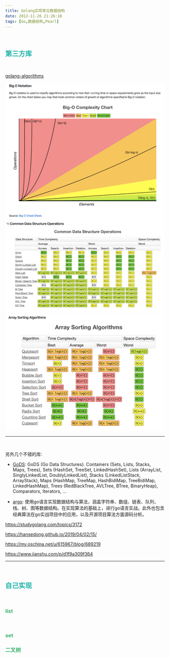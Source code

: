 ```yaml
---
title: Golang实现常见数据结构
date: 2012-11-26 21:26:10
tags: [Go,数据结构,Pearl]
---
```



<br>


## <font color="#20B2AA">第三方库</font>

<br>


[golang-algorithms](https://github.com/TomorrowWu/golang-algorithms)

<img src="Golang实现常见数据结构/1.png" width = 100% height = 50% />
<img src="Golang实现常见数据结构/2.png" width = 100% height = 50% />
<img src="Golang实现常见数据结构/3.png" width = 100% height = 50% />

<br>

---

<br>

另外几个不错的库:

- [GoDS](https://github.com/emirpasic/gods): GoDS (Go Data Structures). Containers (Sets, Lists, Stacks, Maps, Trees), Sets (HashSet, TreeSet, LinkedHashSet), Lists (ArrayList, SinglyLinkedList, DoublyLinkedList), Stacks (LinkedListStack, ArrayStack), Maps (HashMap, TreeMap, HashBidiMap, TreeBidiMap, LinkedHashMap), Trees (RedBlackTree, AVLTree, BTree, BinaryHeap), Comparators, Iterators, …

- [argo](https://github.com/csunny/argo/): 使用go语言实现数据结构与算法，涵盖字符串、数组、链表、队列、栈、树、图等数据结构。在实现算法的基础上，进行go语言实战。此外也包含经典算法在go实战项目中的应用，以及开源项目算法方面源码分析。 

https://studygolang.com/topics/3172


https://hansedong.github.io/2019/04/02/15/


https://my.oschina.net/u/615967/blog/689219


https://www.jianshu.com/p/d1f9a309f364


---

<br>


## <font color="#20B2AA">自己实现</font>


<br>

### <font color="#3CB371">list</font>


<br>

### <font color="#3CB371">set</font>


### <font color="#3CB371">二叉树</font>
